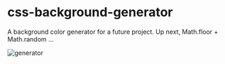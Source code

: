 # css-background-generator
A background color generator for a future project. Up next, Math.floor + Math.random ...

![generator](https://user-images.githubusercontent.com/44883733/56476482-3cbd6e00-6466-11e9-952f-6b0d44dac401.png)
